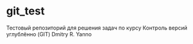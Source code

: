 # git_test
Тестовый репозиторий для решения задач по курсу Контроль версий углублённо (GIT)
Dmitry R. Yanno
